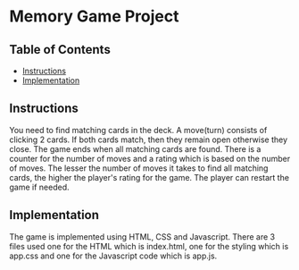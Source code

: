 # Memory Game Project

## Table of Contents

* [Instructions](#instructions)
* [Implementation](#implementation)

## Instructions

You need to find matching cards in the deck. A move(turn) consists of clicking 2 cards. If both cards match, then they remain open otherwise they close. The game ends when all
matching cards are found. There is a counter for the number of moves and a rating which is based on the number of moves. The lesser the number of moves it takes to find all
matching cards, the higher the player's rating for the game. The player can restart the game if needed.


## Implementation

The game is implemented using HTML, CSS and Javascript. There are 3 files used one for the HTML which is index.html, one for the styling which is app.css and one for the 
Javascript code which is app.js.